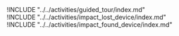 
<div class="boxtext">
!INCLUDE "../../activities/guided_tour/index.md"
</div>

<div class="boxtext">
!INCLUDE "../../activities/impact_lost_device/index.md"
</div>

<div class="boxtext">
!INCLUDE "../../activities/impact_found_device/index.md"
</div>
